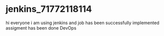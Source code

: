 # jenkins_71772118114

hi everyone
i am using jenkins and job has been successfully implemented
assigment has been done
DevOps
